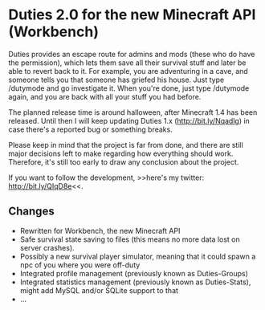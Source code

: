 Duties 2.0 for the new Minecraft API (Workbench)
================================================

Duties provides an escape route for admins and mods (these who do have the permission), which lets them save all their survival stuff and later be able to revert back to it. For example, you are adventuring in a cave, and someone tells you that someone has griefed his house. Just type /dutymode and go investigate it. When you're done, just type /dutymode again, and you are back with all your stuff you had before. 

The planned release time is around halloween, after Minecraft 1.4 has been released. Until then I will keep updating Duties 1.x (http://bit.ly/Nqadlg) in case there's a reported bug or something breaks. 

Please keep in mind that the project is far from done, and there are still major decisions left to make regarding how everything should work. Therefore, it's still too early to draw any conclusion about the project.

If you want to follow the development, >>here's my twitter: http://bit.ly/QIqD8e<<.

Changes
--------
* Rewritten for Workbench, the new Minecraft API
* Safe survival state saving to files (this means no more data lost on server crashes).
* Possibly a new survival player simulator, meaning that it could spawn a npc of you where you were off-duty
* Integrated profile management (previously known as Duties-Groups)
* Integrated statistics management (previously known as Duties-Stats), might add MySQL and/or SQLite support to that
* ...